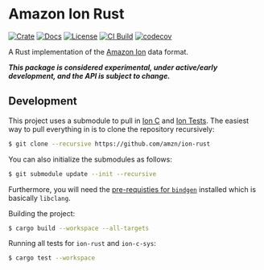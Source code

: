 # Amazon Ion Rust

[![Crate](https://img.shields.io/crates/v/ion-rs.svg)](https://crates.io/crates/ion-rs)
[![Docs](https://docs.rs/ion-rs/badge.svg)](https://docs.rs/ion-rs)
[![License](https://img.shields.io/hexpm/l/plug.svg)](https://github.com/amzn/ion-rust/blob/master/LICENSE)
[![CI Build](https://github.com/amzn/ion-rust/workflows/CI%20Build/badge.svg)](https://github.com/amzn/ion-rust/actions?query=workflow%3A%22CI+Build%22)
[![codecov](https://codecov.io/gh/amzn/ion-rust/branch/master/graph/badge.svg?token=GB20BDE48S)](https://codecov.io/gh/amzn/ion-rust)

A Rust implementation of the [Amazon Ion][spec] data format.

***This package is considered experimental, under active/early development, and the API is subject to change.***

## Development

This project uses a submodule to pull in [Ion C][ion-c] and [Ion Tests][ion-tests].  The easiest way to pull
everything in is to clone the repository recursively:

```bash
$ git clone --recursive https://github.com/amzn/ion-rust
```

You can also initialize the submodules as follows:

```bash
$ git submodule update --init --recursive
```

Furthermore, you will need the [pre-requisties for `bindgen`][bindgen-req] installed which is basically
`libclang`.

Building the project:

```bash
$ cargo build --workspace --all-targets
```

Running all tests for `ion-rust` and `ion-c-sys`:

```bash
$ cargo test --workspace
```

[spec]: https://amzn.github.io/ion-docs/docs/spec.html
[ion-c]: https://github.com/amzn/ion-c
[ion-tests]: https://github.com/amzn/ion-tests
[bindgen-req]: https://rust-lang.github.io/rust-bindgen/requirements.html
